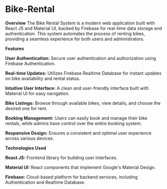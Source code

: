 # Bike-Rental
**Overview**
The Bike Rental System is a modern web application built with React JS and Material UI, backed by Firebase for real-time data storage and authentication. This system automates the process of renting bikes, providing a seamless experience for both users and administrators.

**Features**

**User Authentication:** Secure user authentication and authorization using Firebase Authentication.

**Real-time Updates:** Utilizes Firebase Realtime Database for instant updates on bike availability and rental status.

**Intuitive User Interface:** A clean and user-friendly interface built with Material UI for easy navigation.

**Bike Listings:** Browse through available bikes, view details, and choose the desired one for rent.

**Booking Management:** Users can easily book and manage their bike rentals, while admins have control over the entire booking system.

**Responsive Design:** Ensures a consistent and optimal user experience across various devices.

**Technologies Used**

**React JS:** Frontend library for building user interfaces.

**Material UI:** React components that implement Google's Material Design.

**Firebase:** Cloud-based platform for backend services, including Authentication and Realtime Database.
